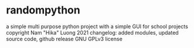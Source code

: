 # randompython

a simple multi purpose python project with a simple GUI
for school projects
copyright Nam "Hika" Luong 2021
changelog: added modules, updated source code, github release
GNU GPLv3 license
 
